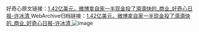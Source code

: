 好奇心原文链接：[1.42亿美元，微博拿自家一半现金投了滴滴快的_商业_好奇心日报-许冰清 ](https://www.qdaily.com/articles/10101.html)
WebArchive归档链接：[1.42亿美元，微博拿自家一半现金投了滴滴快的_商业_好奇心日报-许冰清 ](http://web.archive.org/web/20190623155628/https://www.qdaily.com/articles/10101.html)
![image](http://ww3.sinaimg.cn/large/007d5XDply1g3vv45wzjej30u01jq1bv)